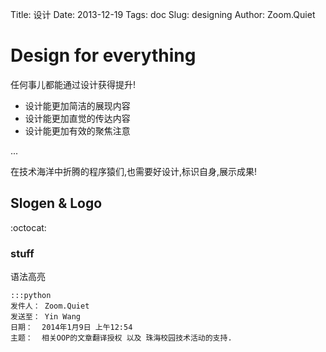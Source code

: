 Title: 设计
Date: 2013-12-19
Tags: doc
Slug: designing
Author: Zoom.Quiet

# Design for everything

任何事儿都能通过设计获得提升!

+ 设计能更加简洁的展现内容
+ 设计能更加直觉的传达内容
+ 设计能更加有效的聚焦注意

...

在技术海洋中折腾的程序猿们,也需要好设计,标识自身,展示成果!


## Slogen & Logo

:octocat:

### stuff

语法高亮


    :::python
    发件人： Zoom.Quiet
    发送至： Yin Wang
    日期：  2014年1月9日 上午12:54
    主题：  相关OOP的文章翻译授权 以及 珠海校园技术活动的支持.


